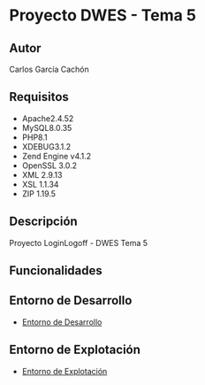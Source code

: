 # Proyecto DWES - Tema 5
## Autor
Carlos García Cachón
## Requisitos
   - Apache2.4.52
   - MySQL8.0.35
   - PHP8.1
   - XDEBUG3.1.2
   - Zend Engine v4.1.2
   - OpenSSL 3.0.2
   - XML 2.9.13
   - XSL 1.1.34
   - ZIP 1.19.5
## Descripción
Proyecto LoginLogoff - DWES Tema 5

## Funcionalidades

## Entorno de Desarrollo
   - [Entorno de Desarrollo](http://daw214.isauces.local/214DWESLoginLogoffTema5/indexLoginLogoffTema5.html)

## Entorno de Explotación
   - [Entorno de Explotación](https://daw214.ieslossauces.es/214DWESLoginLogoffTema5/indexLoginLogoffTema5.html)
